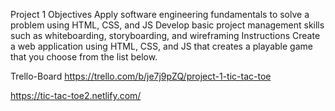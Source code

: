 
Project 1 Objectives Apply software engineering fundamentals to solve a problem using HTML, CSS, and JS Develop basic project management skills such as whiteboarding, storyboarding, and wireframing Instructions Create a web application using HTML, CSS, and JS that creates a playable game that you choose from the list below.



Trello-Board https://trello.com/b/je7j9pZQ/project-1-tic-tac-toe


https://tic-tac-toe2.netlify.com/
